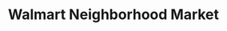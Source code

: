 ---
title: "Walmart Neighborhood Market"
url: /hampton/walmart-neighborhood-market/
shop: supermarket
---